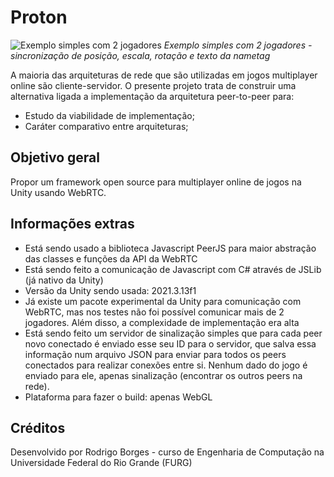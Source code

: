 # Proton

![Exemplo simples com 2 jogadores](https://media.githubusercontent.com/media/rodrigocborges/protonunity/master/Gifs/teste_2_jogadores_sem_delay.gif)
*Exemplo simples com 2 jogadores - sincronização de posição, escala, rotação e texto da nametag*

A maioria das arquiteturas de rede que são utilizadas em jogos multiplayer online são cliente-servidor. O presente projeto 
trata de construir uma alternativa ligada a implementação da arquitetura peer-to-peer para:

- Estudo da viabilidade de implementação;
- Caráter comparativo entre arquiteturas;

## Objetivo geral
Propor um framework open source para multiplayer online de jogos na Unity usando WebRTC.

## Informações extras
- Está sendo usado a biblioteca Javascript PeerJS para maior abstração das classes e funções da API da WebRTC
- Está sendo feito a comunicação de Javascript com C# através de JSLib (já nativo da Unity)
- Versão da Unity sendo usada: 2021.3.13f1
- Já existe um pacote experimental da Unity para comunicação com WebRTC, mas nos testes não foi possível comunicar mais de 2 jogadores. Além disso, a complexidade de implementação era alta
- Está sendo feito um servidor de sinalização simples que para cada peer novo conectado é enviado esse seu ID para o servidor, que salva essa informação num arquivo JSON para enviar para todos os peers conectados para realizar conexões entre si. Nenhum dado do jogo é enviado para ele, apenas sinalização (encontrar os outros peers na rede).
- Plataforma para fazer o build: apenas WebGL

## Créditos
Desenvolvido por Rodrigo Borges - curso de Engenharia de Computação na Universidade Federal do Rio Grande (FURG)
